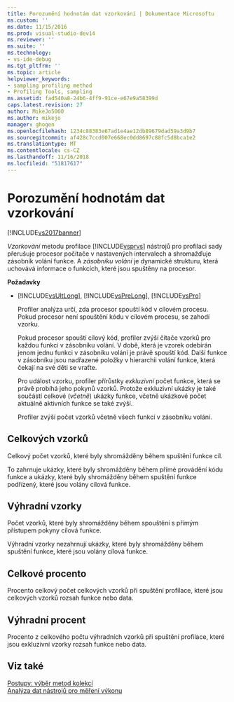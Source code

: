 ```yaml
---
title: Porozumění hodnotám dat vzorkování | Dokumentace Microsoftu
ms.custom: ''
ms.date: 11/15/2016
ms.prod: visual-studio-dev14
ms.reviewer: ''
ms.suite: ''
ms.technology:
- vs-ide-debug
ms.tgt_pltfrm: ''
ms.topic: article
helpviewer_keywords:
- sampling profiling method
- Profiling Tools, sampling
ms.assetid: fad540a8-24b6-4ff9-91ce-e67e9a58399d
caps.latest.revision: 27
author: MikeJo5000
ms.author: mikejo
manager: ghogen
ms.openlocfilehash: 1234c88383e67ad1e4ae12db89679dad59a3d9b7
ms.sourcegitcommit: af428c7ccd007e668ec0dd8697c88fc5d8bca1e2
ms.translationtype: MT
ms.contentlocale: cs-CZ
ms.lasthandoff: 11/16/2018
ms.locfileid: "51817617"
---
```

# <a name="understanding-sampling-data-values"></a>Porozumění hodnotám dat vzorkování
[!INCLUDE[vs2017banner](../includes/vs2017banner.md)]

*Vzorkování* metodu profilace [!INCLUDE[vsprvs](../includes/vsprvs-md.md)] nástrojů pro profilaci sady přerušuje procesor počítače v nastavených intervalech a shromažďuje zásobník volání funkce. A *zásobníku volání* je dynamické strukturu, která uchovává informace o funkcích, které jsou spuštěny na procesor.  
  
 **Požadavky**  
  
- [!INCLUDE[vsUltLong](../includes/vsultlong-md.md)], [!INCLUDE[vsPreLong](../includes/vsprelong-md.md)], [!INCLUDE[vsPro](../includes/vspro-md.md)]  
  
  Profiler analýza určí, zda procesor spouští kód v cílovém procesu. Pokud procesor není spouštění kódu v cílovém procesu, se zahodí vzorku.  
  
  Pokud procesor spouští cílový kód, profiler zvýší čítače vzorků pro každou funkci v zásobníku volání. V době, která je vzorek odebírán jenom jednu funkci v zásobníku volání je právě spouští kód. Další funkce v zásobníku jsou nadřazené položky v hierarchii volání funkce, která čekají na své děti se vraťte.  
  
  Pro událost vzorku, profiler přírůstky *exkluzivní* počet funkce, která se právě probíhá jeho pokynů vzorků. Protože exkluzivní ukázky je také součástí celkové (*včetně*) ukázky funkce, včetně ukázkové počet aktuálně aktivních funkce se také zvýší.  
  
  Profiler zvýší počet vzorků včetně všech funkcí v zásobníku volání.  
  
## <a name="inclusive-samples"></a>Celkových vzorků  
 Celkový počet vzorků, které byly shromážděny během spuštění funkce cíl.  
  
 To zahrnuje ukázky, které byly shromážděny během přímé provádění kódu funkce a ukázky, které byly shromážděny během spuštění funkce podřízený, které jsou volány cílová funkce.  
  
## <a name="exclusive-samples"></a>Výhradní vzorky  
 Počet vzorků, které byly shromážděny během spouštění s přímým přístupem pokyny cílová funkce.  
  
 Výhradní vzorky nezahrnují ukázky, které byly shromážděny během spuštění funkce, které jsou volány cílová funkce.  
  
## <a name="inclusive-percent"></a>Celkové procento  
 Procento celkový počet celkových vzorků při spuštění profilace, které jsou celkových vzorků rozsah funkce nebo data.  
  
## <a name="exclusive-percent"></a>Výhradní procent  
 Procento z celkového počtu výhradních vzorků při spuštění profilace, které jsou exkluzivní vzorky rozsah funkce nebo data.  
  
## <a name="see-also"></a>Viz také  
 [Postupy: výběr metod kolekcí](../profiling/how-to-choose-collection-methods.md)   
 [Analýza dat nástrojů pro měření výkonu](../profiling/analyzing-performance-tools-data.md)




